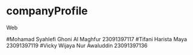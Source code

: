# companyProfile
Web

#Mohamad Syahlefi Ghoni Al Maghfur		23091397117
#Tifani Harista Maya               	  23091397119
#Vicky Wijaya Nur Awaluddin 			    23091397136


